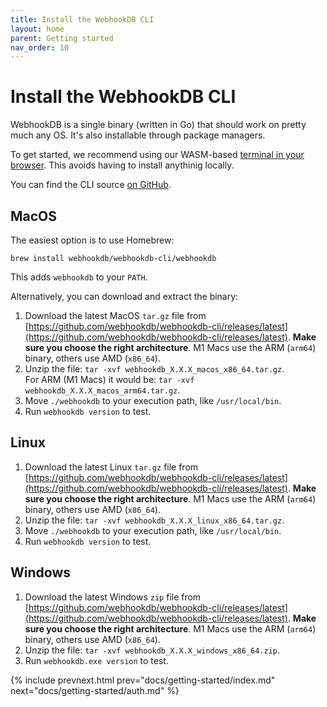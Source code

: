 ```yaml
---
title: Install the WebhookDB CLI
layout: home
parent: Getting started
nav_order: 10
---
```


# Install the WebhookDB CLI

WebhookDB is a single binary (written in Go) that should work on pretty much any OS.
It's also installable through package managers.

To get started, we recommend using our WASM-based [terminal in your browser](https://webhookdb.com/terminal/).
This avoids having to install anythinig locally.

You can find the CLI source [on GitHub](https://github.com/webhookdb/cli).

## <i class="fa-brands fa-apple"></i> MacOS

The easiest option is to use Homebrew:

    brew install webhookdb/webhookdb-cli/webhookdb

This adds `webhookdb` to your `PATH`.

Alternatively, you can download and extract the binary:

1. Download the latest MacOS `tar.gz` file from
[https://github.com/webhookdb/webhookdb-cli/releases/latest](https://github.com/webhookdb/webhookdb-cli/releases/latest). **Make sure you choose the right architecture**. M1 Macs use the ARM (`arm64`) binary, others use AMD (`x86_64`).
2. Unzip the file: `tar -xvf webhookdb_X.X.X_macos_x86_64.tar.gz`.<br />
   For ARM (M1 Macs) it would be: `tar -xvf webhookdb_X.X.X_macos_arm64.tar.gz`.
3. Move `./webhookdb` to your execution path, like `/usr/local/bin`.
4. Run `webhookdb version` to test.

## <i class="fa-brands fa-linux"></i> Linux

1. Download the latest Linux `tar.gz` file from
   [https://github.com/webhookdb/webhookdb-cli/releases/latest](https://github.com/webhookdb/webhookdb-cli/releases/latest). **Make sure you choose the right architecture**. M1 Macs use the ARM (`arm64`) binary, others use AMD (`x86_64`).
2. Unzip the file: `tar -xvf webhookdb_X.X.X_linux_x86_64.tar.gz`.
3. Move `./webhookdb` to your execution path, like `/usr/local/bin`.
4. Run `webhookdb version` to test.

## <i class="fa-brands fa-windows"></i> Windows

1. Download the latest Windows `zip` file from
   [https://github.com/webhookdb/webhookdb-cli/releases/latest](https://github.com/webhookdb/webhookdb-cli/releases/latest). **Make sure you choose the right architecture**. M1 Macs use the ARM (`arm64`) binary, others use AMD (`x86_64`).
2. Unzip the file: `tar -xvf webhookdb_X.X.X_windows_x86_64.zip`.
3. Run `webhookdb.exe version` to test.

{% include prevnext.html prev="docs/getting-started/index.md" next="docs/getting-started/auth.md" %}
